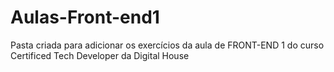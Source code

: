 # Aulas-Front-end1

Pasta criada para adicionar os exercícios da aula de FRONT-END 1 do curso Certificed Tech Developer da Digital House
